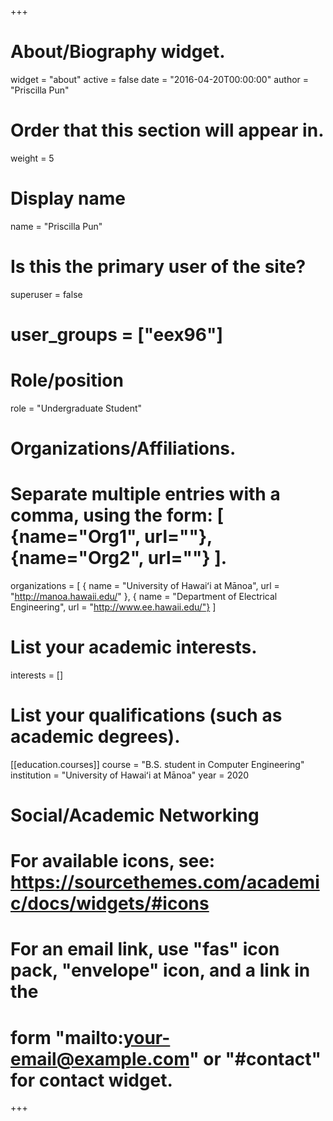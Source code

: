 +++
# About/Biography widget.
widget = "about"
active = false
date = "2016-04-20T00:00:00"
author = "Priscilla Pun"

# Order that this section will appear in.
weight = 5

# Display name
name = "Priscilla Pun"

# Is this the primary user of the site?
superuser = false

# user_groups = ["eex96"]

# Role/position

role = "Undergraduate Student"

# Organizations/Affiliations.

# Separate multiple entries with a comma, using the form: [ {name="Org1", url=""}, {name="Org2", url=""} ].

organizations = [ { name = "University of Hawaiʻi at Mānoa", url = "http://manoa.hawaii.edu/" }, { name = "Department of Electrical Engineering", url = "http://www.ee.hawaii.edu/"} ]

# List your academic interests.
interests = []

# List your qualifications (such as academic degrees).
[[education.courses]]
  course = "B.S. student in Computer Engineering"
  institution = "University of Hawaiʻi at Mānoa" 
  year = 2020

# Social/Academic Networking
# For available icons, see: https://sourcethemes.com/academic/docs/widgets/#icons
#   For an email link, use "fas" icon pack, "envelope" icon, and a link in the
#   form "mailto:your-email@example.com" or "#contact" for contact widget.


+++

